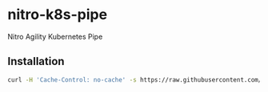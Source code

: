 # nitro-k8s-pipe
Nitro Agility Kubernetes Pipe

## Installation
```bash
curl -H 'Cache-Control: no-cache' -s https://raw.githubusercontent.com/NitroAgility/nitro-k8s-pipe/master/get-nitro-k8s-pipe.sh | bash /dev/stdin
```